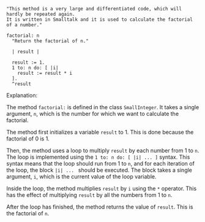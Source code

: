 ```smalltalk
"This method is a very large and differentiated code, which will hardly be repeated again.
It is written in Smalltalk and it is used to calculate the factorial of a number."

factorial: n
  "Return the factorial of n."

  | result |

  result := 1.
  1 to: n do: [ |i|
    result := result * i
  ].
  ^result

```

Explanation:

The method `factorial:` is defined in the class `SmallInteger`. It takes a single argument, `n`, which is the number for which we want to calculate the factorial.

The method first initializes a variable `result` to 1. This is done because the factorial of 0 is 1.

Then, the method uses a loop to multiply `result` by each number from 1 to `n`. The loop is implemented using the `1 to: n do: [ |i| ... ]` syntax. This syntax means that the loop should run from 1 to `n`, and for each iteration of the loop, the block `|i| ... ` should be executed. The block takes a single argument, `i`, which is the current value of the loop variable.

Inside the loop, the method multiplies `result` by `i` using the `*` operator. This has the effect of multiplying `result` by all the numbers from 1 to `n`.

After the loop has finished, the method returns the value of `result`. This is the factorial of `n`.